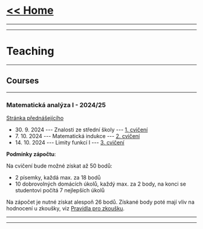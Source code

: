 # [<< Home](https://tattobiti.github.io)

* * *
* * *

# Teaching

* * *

## Courses

* * *

### <strong> Matematická analýza I - 2024/25 </strong>

[Stránka přednášejícího](https://www.karlin.mff.cuni.cz/~mbul8060/teaching.html)

+ 30\. 9\. 2024 --- Znalosti ze střední školy --- [1. cvičení](cvika/cvic1z01.pdf)
+ 7\. 10\. 2024 --- Matematická indukce --- [2. cvičení](cvika/cvic1z02.pdf)
+ 14\. 10\. 2024 --- Limity funkcí I --- [3. cvičení](cvika/cvic1z03.pdf)

<strong>Podmínky zápočtu</strong>:

Na cvičení bude možné získat až 50 bodů:
+ 2 písemky, každá max. za 18 bodů
+ 10 dobrovolných domácích úkolů, každý max. za 2 body, na konci se studentovi počítá 7 nejlepších úkolů

Na zápočet je nutné získat alespoň 26 bodů. Získané body poté mají vliv na hodnocení u zkoušky, viz [Pravidla pro zkoušku](https://www.karlin.mff.cuni.cz/~mbul8060/Zkouska_NOFY151.pdf).

___

* * *
